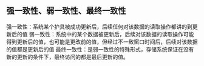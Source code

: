 ## 强一致性、弱一致性、最终一致性

强一致性：系统某个护具被成功更新后，后续任何对该数据的读取操作都讲的到更新后的值
弱一致性：系统中的某个数据被更新后，后续对该数据的读取操作可能得到更新后的值，也可能是更改前的值，但经过不一致窗口时间后，后续对该数据的值都是更新后的值
最终一致性：是弱一致性的特殊形式，存储系统保证在没有新的更新的条件下，最终访问的都是最后更新的值。
